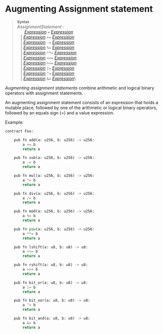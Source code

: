 # Augmenting Assignment statement


> **<sup>Syntax</sup>**\
> _AssignmentStatement_ :\
> &nbsp;&nbsp; &nbsp;&nbsp; [_Expression_] `=` [_Expression_]\
> &nbsp;&nbsp; | [_Expression_] `+=` [_Expression_]\
> &nbsp;&nbsp; | [_Expression_] `-=` [_Expression_]\
> &nbsp;&nbsp; | [_Expression_] `%=` [_Expression_]\
> &nbsp;&nbsp; | [_Expression_] `**=` [_Expression_]\
> &nbsp;&nbsp; | [_Expression_] `<<=` [_Expression_]\
> &nbsp;&nbsp; | [_Expression_] `>>=` [_Expression_]\
> &nbsp;&nbsp; | [_Expression_] `|=` [_Expression_]\
> &nbsp;&nbsp; | [_Expression_] `^=` [_Expression_]\
> &nbsp;&nbsp; | [_Expression_] `&=` [_Expression_]\

*Augmenting assignment statements* combine arithmetic and logical binary operators with assignment statements.

An augmenting assignment statement consists of an expression that holds a mutable place, followed by one of the arithmetic or logical binary operators, followed by an equals sign (=) and a value expression.


Example:

```python
contract Foo:

    pub fn add(a: u256, b: u256) -> u256:
        a += b
        return a

    pub fn sub(a: u256, b: u256) -> u256:
        a -= b
        return a

    pub fn mul(a: u256, b: u256) -> u256:
        a *= b
        return a

    pub fn div(a: u256, b: u256) -> u256:
        a /= b
        return a

    pub fn mod(a: u256, b: u256) -> u256:
        a %= b
        return a

    pub fn pow(a: u256, b: u256) -> u256:
        a **= b
        return a

    pub fn lshift(a: u8, b: u8) -> u8:
        a <<= b
        return a

    pub fn rshift(a: u8, b: u8) -> u8:
        a >>= b
        return a

    pub fn bit_or(a: u8, b: u8) -> u8:
        a |= b
        return a

    pub fn bit_xor(a: u8, b: u8) -> u8:
        a ^= b
        return a

    pub fn bit_and(a: u8, b: u8) -> u8:
        a &= b
        return a
```

[_Expression_]: ../expressions/index.md
